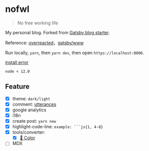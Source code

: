# nofwl

> No free working life

My personal blog. Forked from [Gatsby blog starter](https://github.com/gatsbyjs/gatsby-starter-blog).

Reference: [overreacted](https://github.com/gaearon/overreacted.io)，[gatsby/www](https://github.com/gatsbyjs/gatsby)

Run locally, `yarn`, then `yarn dev`, then open `https://localhost:8000`.

[install error](https://github.com/gatsbyjs/gatsby/issues/13780)

```
node < 12.0
```

## Feature

- [x] theme: `dark/light`
- [x] comment: [utterances](https://github.com/utterance/utterances)
- [x] google analytics
- [x] i18n
- [x] create post: `yarn new`
- [x] highlight-code-line: `example: ```js{1, 4-8}`
- [x] tools/converter:
  - [x] [🎨 Color](https://www.nofwl.com/tools/converter#color_converter)
- [ ] MDX
